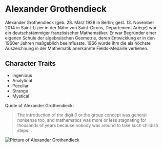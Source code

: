 # Alexander Grothendieck
Alexander Grothendieck (geb. 28. März 1928 in Berlin; gest. 13. November 2014 in Saint-Lizier in der Nähe von Saint-Girons, Département Ariège) war ein deutschstämmiger französischer Mathematiker. Er war Begründer einer eigenen Schule der algebraischen Geometrie, deren Entwicklung er in den 1960er Jahren maßgeblich beeinflusste. 1966 wurde ihm die als höchste Auszeichnung in der Mathematik anerkannte Fields-Medaille verliehen.
## Character Traits
* Ingenious
* Analytical
* Peculiar
* Strange
* Mystical

Quote of Alexander Grothendieck:
> The introduction of the digit 0 or the group concept 
> was general nonsense too, and mathematics was more 
> or less stagnating for thousands of years because 
> nobody was around to take such childish steps...

![Picture of Alexander Grothendieck](https://en.wikiquote.org/wiki/File:Alexander_Grothendieck.jpg "Alexander Grothendieck")
